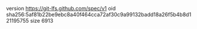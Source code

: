 version https://git-lfs.github.com/spec/v1
oid sha256:5af81b22be9ebc8a40f464cca72af30c9a99132badd18a26f5b4b8d121195755
size 6913

